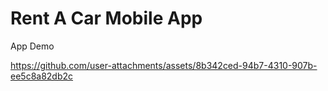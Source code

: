 # Rent A Car Mobile App

App Demo

https://github.com/user-attachments/assets/8b342ced-94b7-4310-907b-ee5c8a82db2c

